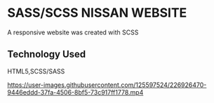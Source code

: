 
<h1> SASS/SCSS NISSAN WEBSITE</h2>

A responsive website was created with SCSS

<h2>Technology Used</h2>

HTML5,SCSS/SASS



https://user-images.githubusercontent.com/125597524/226926470-9446eddd-37fa-4506-8bf5-73c917ff1778.mp4

